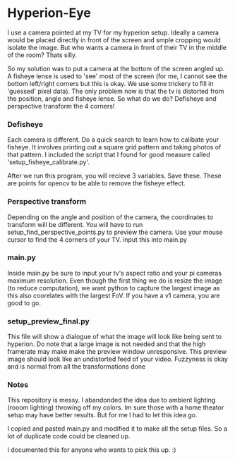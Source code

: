 # Hyperion-Eye
I use a camera pointed at my TV for my hyperion setup. Ideally a camera would be placed directly in front of the screen and smple cropping would isolate the image. But who wants a camera in front of their TV in the middle of the room? Thats silly.

So my solution was to put a camera at the bottom of the screen angled up. A fisheye lense is used to 'see' most of the screen (for me, I cannot see the bottom left/right corners but this is okay. We use some trickery to fill in 'guessed' pixel data). The only problem now is that the tv is distorted from the position, angle and fisheye lense. So what do we do? Defisheye and perspective transform the 4 corners!

### Defisheye
Each camera is different. Do a quick search to learn how to calibate your fisheye. It involves printing out a square grid pattern and taking photos of that pattern. I included the script that I found for good measure called 'setup_fisheye_calibrate.py'. 

After we run this program, you will recieve 3 variables. Save these. These are points for opencv to be able to remove the fisheye effect.

### Perspective transform
Depending on the angle and position of the camera, the coordinates to transform will be different. You will have to run setup_find_perspective_points.py to preview the camera. Use your mouse cursor to find the 4 corners of your TV. input this into main.py

### main.py
Inside main.py be sure to input your tv's aspect ratio and your pi cameras maximum resolution. Even though the first thing we do is resize the image (to reduce computation), we want python to capture the largest image as this also coorelates with the largest FoV. If you have a v1 camera, you are good to go.

### setup_preview_final.py
This file will show a dialogue of what the image will look like being sent to hyperion. Do note that a large image is not needed and that the high framerate may make make the preview window unresponsive. This preview image should look like an undistorted feed of your video. Fuzzyness is okay and is normal from all the transformations done

### Notes
This repository is messy. I abandonded the idea due to ambient lighting (rooom lighting) throwing off my colors. Im sure those with a home theator setup may have better results. But for me I had to let this idea go.

I copied and pasted main.py and modified it to make all the setup files. So a lot of duplicate code could be cleaned up.

I documented this for anyone who wants to pick this up. :)